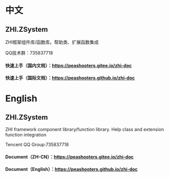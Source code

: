 # 中文

## ZHI.ZSystem
ZHI框架组件库/函数库。帮助类、扩展函数集成

QQ技术群：735837718

#### 快速上手（国内文档）：https://peashooters.gitee.io/zhi-doc
#### 快速上手（国际文档）：https://peashooters.github.io/zhi-doc

# English

## ZHI.ZSystem
ZHI framework component library/function library. Help class and extension function integration

Tencent QQ Group:735837718

#### Document（ZH-CN）：https://peashooters.gitee.io/zhi-doc
#### Document（English）：https://peashooters.github.io/zhi-doc
